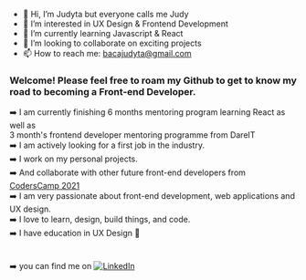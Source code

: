 - 👋 Hi, I’m Judyta but everyone calls me Judy
- 👀 I’m interested in UX Design & Frontend Development
- 🌱 I’m currently learning Javascript & React
- 💞️ I’m looking to collaborate on exciting projects
- 📫 How to reach me: bacajudyta@gmail.com

### Welcome! Please feel free to roam my Github to get to know my road to becoming a Front-end Developer.

:arrow_right: I am currently finishing 6 months mentoring program learning React as well as <br> 3 month's frontend developer mentoring programme from DareIT <br>
:arrow_right: I am actively looking for a first job in the industry. <br>
:arrow_right: I work on my personal projects. <br>
:arrow_right: And collaborate with other future front-end developers from [CodersCamp 2021](https://github.com/CodersCamp2021)<br>
:arrow_right: I am very passionate about front-end development, web applications and UX design. <br>
:arrow_right: I love to learn, design, build things, and code. <br>
:arrow_right: I have education in UX Design 🤍 <br><br><br>
:arrow_right: you can find me on [![LinkedIn](https://img.shields.io/badge/linkedin-%230077B5.svg?style=for-the-badge&logo=linkedin&logoColor=white)](https://www.linkedin.com/in/judytabaca/)


<br>

